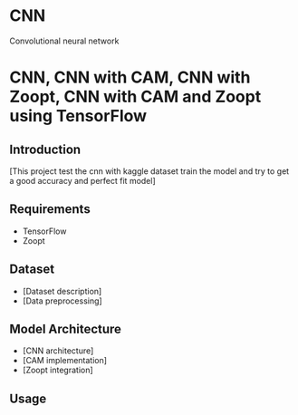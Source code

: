# CNN
Convolutional neural network 
# CNN, CNN with CAM, CNN with Zoopt, CNN with CAM and Zoopt using TensorFlow

## Introduction
[This project test the cnn with kaggle dataset train the model and try to get a good accuracy and perfect fit model]

## Requirements
* TensorFlow
* Zoopt

## Dataset
* [Dataset description]
* [Data preprocessing]

## Model Architecture
* [CNN architecture]
* [CAM implementation]
* [Zoopt integration]

## Usage
